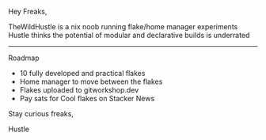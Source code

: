 Hey Freaks,

TheWildHustle is a nix noob running flake/home manager experiments
Hustle thinks the potential of modular and declarative builds is underrated 
____________________________________________________________________________
Roadmap 
- 10 fully developed and practical flakes
- Home manager to move between the flakes
- Flakes uploaded to gitworkshop.dev
- Pay sats for Cool flakes on Stacker News

Stay curious freaks,

Hustle
